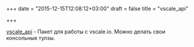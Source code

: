 +++
date = "2015-12-15T12:08:12+03:00"
draft = false
title = "vscale_api"

+++

<p><a href="https://github.com/evrone/vscale_api">vscale_api</a>&nbsp;- Пакет для работы c vscale.io. Можно делать свои консольные тулзы.</p>

